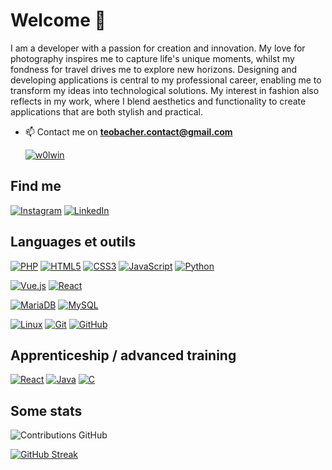 # Welcome 👋

I am a developer with a passion for creation and innovation. My love for photography inspires me to capture life's unique moments, whilst my fondness for travel drives me to explore new horizons. Designing and developing applications is central to my professional career, enabling me to transform my ideas into technological solutions. My interest in fashion also reflects in my work, where I blend aesthetics and functionality to create applications that are both stylish and practical.

- 📫 Contact me on **teobacher.contact@gmail.com**

  [![w0lwin](https://github-profile-trophy.vercel.app/?username=w0lwin&theme=onedark&rank=SECRET,SSS,SS,S,AAA,AA,A&no-bg=true&no-frame=true&margin-w=16)](https://github.com/ryo-ma/github-profile-trophy)

## Find me
[![Instagram](https://img.shields.io/badge/-Instagram-FF91A4?&logo=Instagram&logoColor=fff)](https://www.instagram.com/teo.bacher/)
[![LinkedIn](https://img.shields.io/badge/-LinkedIn-FF91A4?&logo=LinkedIn&logoColor=0A66C2)]([https://www.linkedin.com/in/jarjatremi/](https://www.linkedin.com/feed/)https://www.linkedin.com/feed/)

## Languages et outils

[![PHP](https://img.shields.io/badge/-PHP-000?&logo=PHP&logoColor=777BB4)](https://www.php.net)
[![HTML5](https://img.shields.io/badge/-HTML5-000?&logo=HTML5&logoColor=E34F26)](https://www.w3.org/html/)
[![CSS3](https://img.shields.io/badge/-CSS3-000?&logo=CSS3&logoColor=1572B6)](https://developer.mozilla.org/fr/docs/Web/CSS)
[![JavaScript](https://img.shields.io/badge/-JavaScript-000?&logo=JavaScript&logoColor=F7DF1E)](https://developer.mozilla.org/en-US/docs/Web/JavaScript)
[![Python](https://img.shields.io/badge/-Python-000?&logo=Python&logoColor=fff)](https://www.python.org/)


[![Vue.js](https://img.shields.io/badge/-Vue.js-000?&logo=Vue.js&logoColor=4FC08D)](https://vuejs.org/)
[![React](https://img.shields.io/badge/-React-000?&logo=React&logoColor=fff)](https://reactjs.org/)

[![MariaDB](https://img.shields.io/badge/-MariaDB-000?&logo=MariaDB&logoColor=003545)](https://mariadb.org/)
[![MySQL](https://img.shields.io/badge/-MySQL-000?&logo=MySQL&logoColor=4479A1)](https://www.mysql.com/)

[![Linux](https://img.shields.io/badge/-Linux-000?&logo=Linux&logoColor=FCC624)](https://www.linux.org/)
[![Git](https://img.shields.io/badge/-Git-000?&logo=Git&logoColor=F05032)](https://git-scm.com/)
[![GitHub](https://img.shields.io/badge/-GitHub-000?&logo=GitHub&logoColor=FFF)](https://www.github.com/)

## Apprenticeship / advanced training

[![React](https://img.shields.io/badge/-React-000?&logo=React&logoColor=fff)](https://reactjs.org/)
[![Java](https://img.shields.io/badge/-Java-000?&logo=Java&logoColor=fff)](https://www.java.com/)
[![C](https://img.shields.io/badge/-C-000?&logo=C&logoColor=fff)](https://fr.wikipedia.org/wiki/C_(langage))

## Some stats

![Contributions GitHub](https://github-readme-stats.vercel.app/api?username=w0lwin&custom_title=Contributions%20GitHub&show_icons=true&locale=en&count_private=true&hide=stars,issues&bg_color=0d1117&hide_border=true&icon_color=52BFEA&text_color=FFF&title_color=52BFEA)

 [![GitHub Streak](https://github-readme-streak-stats.herokuapp.com?user=w0lwin&hide_border=true&locale=en&background=0d1117&ring=52BFEA&stroke=52BFEA&fire=52BFEA&sideNums=FFFFFF&currStreakLabel=FFFFFF&sideLabels=FFFFFF&dates=FFFFFF&currStreakNum=FFFFFF)](https://git.io/streak-stats) 
